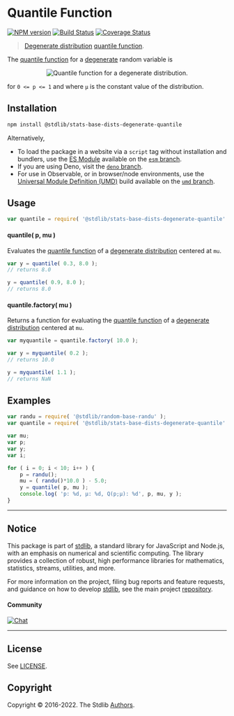 <!--

@license Apache-2.0

Copyright (c) 2018 The Stdlib Authors.

Licensed under the Apache License, Version 2.0 (the "License");
you may not use this file except in compliance with the License.
You may obtain a copy of the License at

   http://www.apache.org/licenses/LICENSE-2.0

Unless required by applicable law or agreed to in writing, software
distributed under the License is distributed on an "AS IS" BASIS,
WITHOUT WARRANTIES OR CONDITIONS OF ANY KIND, either express or implied.
See the License for the specific language governing permissions and
limitations under the License.

-->

# Quantile Function

[![NPM version][npm-image]][npm-url] [![Build Status][test-image]][test-url] [![Coverage Status][coverage-image]][coverage-url] <!-- [![dependencies][dependencies-image]][dependencies-url] -->

> [Degenerate distribution][degenerate-distribution] [quantile function][quantile-function].

<section class="intro">

The [quantile function][quantile-function] for a [degenerate][degenerate-distribution] random variable is

<!-- <equation class="equation" label="eq:degenerate_quantile_function" align="center" raw="Q(p;\mu) = \inf \left\{x \in {\mathbb {R}}:p \leq F(x;\mu)\right\} = \mu" alt="Quantile function for a degenerate distribution."> -->

<div class="equation" align="center" data-raw-text="Q(p;\mu) = \inf \left\{x \in {\mathbb {R}}:p \leq F(x;\mu)\right\} = \mu" data-equation="eq:degenerate_quantile_function">
    <img src="https://cdn.jsdelivr.net/gh/stdlib-js/stdlib@e1fbdee688c5409e4cc6b0cd06d90b1cd2abd67c/lib/node_modules/@stdlib/stats/base/dists/degenerate/quantile/docs/img/equation_degenerate_quantile_function.svg" alt="Quantile function for a degenerate distribution.">
    <br>
</div>

<!-- </equation> -->

for `0 <= p <= 1` and where `µ` is the constant value of the distribution.

</section>

<!-- /.intro -->

<section class="installation">

## Installation

```bash
npm install @stdlib/stats-base-dists-degenerate-quantile
```

Alternatively,

-   To load the package in a website via a `script` tag without installation and bundlers, use the [ES Module][es-module] available on the [`esm` branch][esm-url].
-   If you are using Deno, visit the [`deno` branch][deno-url].
-   For use in Observable, or in browser/node environments, use the [Universal Module Definition (UMD)][umd] build available on the [`umd` branch][umd-url].

</section>

<section class="usage">

## Usage

```javascript
var quantile = require( '@stdlib/stats-base-dists-degenerate-quantile' );
```

#### quantile( p, mu )

Evaluates the [quantile function][quantile-function] of a [degenerate distribution][degenerate-distribution] centered at `mu`.

```javascript
var y = quantile( 0.3, 8.0 );
// returns 8.0

y = quantile( 0.9, 8.0 );
// returns 8.0
```

#### quantile.factory( mu )

Returns a function for evaluating the [quantile function][quantile-function] of a [degenerate distribution][degenerate-distribution] centered at `mu`.

```javascript
var myquantile = quantile.factory( 10.0 );

var y = myquantile( 0.2 );
// returns 10.0

y = myquantile( 1.1 );
// returns NaN
```

</section>

<!-- /.usage -->

<section class="examples">

## Examples

<!-- eslint no-undef: "error" -->

```javascript
var randu = require( '@stdlib/random-base-randu' );
var quantile = require( '@stdlib/stats-base-dists-degenerate-quantile' );

var mu;
var p;
var y;
var i;

for ( i = 0; i < 10; i++ ) {
    p = randu();
    mu = ( randu()*10.0 ) - 5.0;
    y = quantile( p, mu );
    console.log( 'p: %d, µ: %d, Q(p;µ): %d', p, mu, y );
}
```

</section>

<!-- /.examples -->

<!-- Section for related `stdlib` packages. Do not manually edit this section, as it is automatically populated. -->

<section class="related">

</section>

<!-- /.related -->

<!-- Section for all links. Make sure to keep an empty line after the `section` element and another before the `/section` close. -->


<section class="main-repo" >

* * *

## Notice

This package is part of [stdlib][stdlib], a standard library for JavaScript and Node.js, with an emphasis on numerical and scientific computing. The library provides a collection of robust, high performance libraries for mathematics, statistics, streams, utilities, and more.

For more information on the project, filing bug reports and feature requests, and guidance on how to develop [stdlib][stdlib], see the main project [repository][stdlib].

#### Community

[![Chat][chat-image]][chat-url]

---

## License

See [LICENSE][stdlib-license].


## Copyright

Copyright &copy; 2016-2022. The Stdlib [Authors][stdlib-authors].

</section>

<!-- /.stdlib -->

<!-- Section for all links. Make sure to keep an empty line after the `section` element and another before the `/section` close. -->

<section class="links">

[npm-image]: http://img.shields.io/npm/v/@stdlib/stats-base-dists-degenerate-quantile.svg
[npm-url]: https://npmjs.org/package/@stdlib/stats-base-dists-degenerate-quantile

[test-image]: https://github.com/stdlib-js/stats-base-dists-degenerate-quantile/actions/workflows/test.yml/badge.svg?branch=main
[test-url]: https://github.com/stdlib-js/stats-base-dists-degenerate-quantile/actions/workflows/test.yml?query=branch:main

[coverage-image]: https://img.shields.io/codecov/c/github/stdlib-js/stats-base-dists-degenerate-quantile/main.svg
[coverage-url]: https://codecov.io/github/stdlib-js/stats-base-dists-degenerate-quantile?branch=main

<!--

[dependencies-image]: https://img.shields.io/david/stdlib-js/stats-base-dists-degenerate-quantile.svg
[dependencies-url]: https://david-dm.org/stdlib-js/stats-base-dists-degenerate-quantile/main

-->

[umd]: https://github.com/umdjs/umd
[es-module]: https://developer.mozilla.org/en-US/docs/Web/JavaScript/Guide/Modules

[deno-url]: https://github.com/stdlib-js/stats-base-dists-degenerate-quantile/tree/deno
[umd-url]: https://github.com/stdlib-js/stats-base-dists-degenerate-quantile/tree/umd
[esm-url]: https://github.com/stdlib-js/stats-base-dists-degenerate-quantile/tree/esm

[chat-image]: https://img.shields.io/gitter/room/stdlib-js/stdlib.svg
[chat-url]: https://gitter.im/stdlib-js/stdlib/

[stdlib]: https://github.com/stdlib-js/stdlib

[stdlib-authors]: https://github.com/stdlib-js/stdlib/graphs/contributors

[stdlib-license]: https://raw.githubusercontent.com/stdlib-js/stats-base-dists-degenerate-quantile/main/LICENSE

[quantile-function]: https://en.wikipedia.org/wiki/Quantile_function

[degenerate-distribution]: https://en.wikipedia.org/wiki/Degenerate_distribution

</section>

<!-- /.links -->
